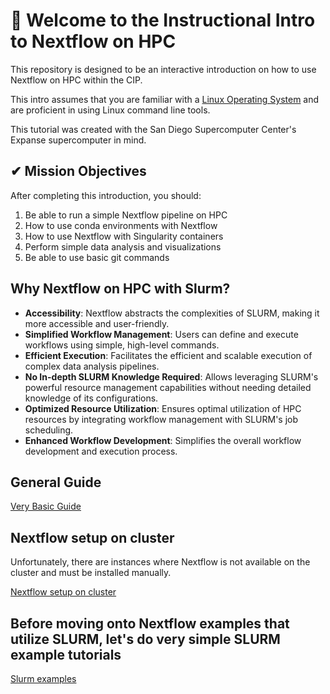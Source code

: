 # 👋 Welcome to the Instructional Intro to Nextflow on HPC
This repository is designed to be an interactive introduction on how to use Nextflow on HPC within the CIP.



This intro assumes that you are familiar with a <a href="https://en.wikipedia.org/wiki/Linux" target="_blank">Linux Operating System</a> and are proficient in using Linux command line tools.


This tutorial was created with the San Diego Supercomputer Center's Expanse supercomputer in mind.


## ✔ Mission Objectives
After completing this introduction, you should:
1. Be able to run a simple Nextflow pipeline on HPC
2. How to use conda environments with Nextflow
3. How to use Nextflow with Singularity containers
4. Perform simple data analysis and visualizations 
5. Be able to use basic git commands

## Why Nextflow on HPC with Slurm?

- **Accessibility**: Nextflow abstracts the complexities of SLURM, making it more accessible and user-friendly.
- **Simplified Workflow Management**: Users can define and execute workflows using simple, high-level commands.
- **Efficient Execution**: Facilitates the efficient and scalable execution of complex data analysis pipelines.
- **No In-depth SLURM Knowledge Required**: Allows leveraging SLURM's powerful resource management capabilities without needing detailed knowledge of its configurations.
- **Optimized Resource Utilization**: Ensures optimal utilization of HPC resources by integrating workflow management with SLURM's job scheduling.
- **Enhanced Workflow Development**: Simplifies the overall workflow development and execution process.



## General Guide

[Very Basic Guide](basic_guide.md)


## Nextflow setup on cluster

Unfortunately, there are instances where Nextflow is not available on the cluster and must be installed manually.

[Nextflow setup on cluster](nextflow_setup.md)

## Before moving onto Nextflow examples that utilize SLURM, let's do very simple SLURM example tutorials

[Slurm examples](./examples/basic_slurm/README.md)